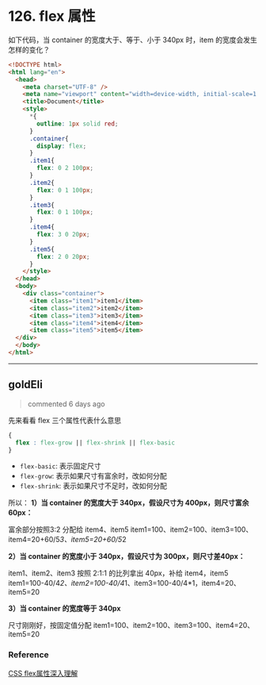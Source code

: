 
 # 126. flex 属性 
 如下代码，当 container 的宽度大于、等于、小于 340px 时，item 的宽度会发生怎样的变化？

```html
<!DOCTYPE html>
<html lang="en">
  <head>
    <meta charset="UTF-8" />
    <meta name="viewport" content="width=device-width, initial-scale=1.0" />
    <title>Document</title>
    <style>
      *{
        outline: 1px solid red;
      }
      .container{
        display: flex;
      }
      .item1{
        flex: 0 2 100px;
      }
      .item2{
        flex: 0 1 100px;
      }
      .item3{
        flex: 0 1 100px;
      }
      .item4{
        flex: 3 0 20px;
      }
      .item5{
        flex: 2 0 20px;
      }
    </style>
  </head>
  <body>
    <div class="container">
      <item class="item1">item1</item>
      <item class="item2">item2</item>
      <item class="item3">item3</item>
      <item class="item4">item4</item>
      <item class="item5">item5</item>
  </div>
  </body>
</html>

``` 
 ***
## goldEli 
 > commented 6 days ago 

先来看看 flex 三个属性代表什么意思

```css
{
  flex : flex-grow || flex-shrink || flex-basic
}

```
- `flex-basic`: 表示固定尺寸
- `flex-grow`: 表示如果尺寸有富余时，改如何分配
- `flex-shrink`: 表示如果尺寸不足时，改如何分配

所以：
**1）当 container 的宽度大于 340px，假设尺寸为 400px，则尺寸富余60px：**

富余部分按照3:2 分配给 item4、item5 
item1=100、item2=100、item3=100、item4=20+60/5*3、item5=20+60/5*2

**2）当 container 的宽度小于 340px，假设尺寸为 300px，则尺寸差40px：**

item1、item2、item3 按照 2:1:1 的比列拿出 40px，补给 item4，item5 
item1=100-40/4*2、item2=100-40/4*1、item3=100-40/4*1，item4=20、item5=20

**3）当 container 的宽度等于 340px**

尺寸刚刚好，按固定值分配
item1=100、item2=100、item3=100、item4=20、item5=20

### Reference

[CSS flex属性深入理解](https://www.zhangxinxu.com/wordpress/2019/12/css-flex-deep/)
